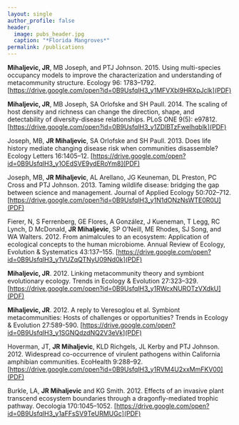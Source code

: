 ```yaml
---
layout: single
author_profile: false
header:
  image: pubs_header.jpg
  caption: "*Florida Mangroves*"
permalink: /publications
---
```



**Mihaljevic, JR**, MB Joseph, and PTJ Johnson. 2015. Using multi-species occupancy models to improve the characterization and understanding of metacommunity structure. Ecology 96: 1783–1792. [https://drive.google.com/open?id=0B9UsfqlH3_y1MFVXbl9HRXpJclk](PDF)

**Mihaljevic, JR**, MB Joseph, SA Orlofske and SH Paull. 2014. The scaling of host density and richness can change the direction, shape, and detectability of diversity-disease relationships. PLoS ONE 9(5): e97812. [https://drive.google.com/open?id=0B9UsfqlH3_y1ZDlBTzFwelhqblk](PDF)

Joseph, MB, **JR Mihaljevic**, SA Orlofske and SH Paull. 2013. Does life history mediate changing disease risk when communities disassemble? Ecology Letters 16:1405–12. [https://drive.google.com/open?id=0B9UsfqlH3_y1OEdSVE9ydERoYm8](PDF)

Joseph, MB, **JR Mihaljevic**, AL Arellano, JG Keuneman, DL Preston, PC Cross and PTJ Johnson. 2013. Taming wildlife disease: bridging the gap between science and management. Journal of Applied Ecology 50:702–712. [https://drive.google.com/open?id=0B9UsfqlH3_y1N1dONzNsWTE0R0U](PDF)

Fierer, N, S Ferrenberg, GE Flores, A González, J Kueneman, T Legg, RC Lynch, D McDonald, **JR Mihaljevic**, SP O’Neill, ME Rhodes, SJ Song, and WA Walters. 2012. From animalcules to an ecosystem: Application of ecological concepts to the human microbiome. Annual Review of Ecology, Evolution & Systematics 43:137–155. [https://drive.google.com/open?id=0B9UsfqlH3_y1VUZqQTNyU09Nd0k](PDF)

**Mihaljevic, JR**. 2012. Linking metacommunity theory and symbiont evolutionary ecology. Trends in Ecology & Evolution 27:323–329. [https://drive.google.com/open?id=0B9UsfqlH3_y1RWcxNUROTzVXdkU](PDF)

**Mihaljevic, JR**. 2012. A reply to Veresoglou et al. Symbiont metacommunities: Hosts of challenges or opportunities? Trends in Ecology & Evolution 27:589-590. [https://drive.google.com/open?id=0B9UsfqlH3_y1SGNQdzdNQ2V3eVk](PDF)

Hoverman, JT, **JR Mihaljevic**, KLD Richgels, JL Kerby and PTJ Johnson. 2012. Widespread co-occurrence of virulent pathogens within California amphibian communities. EcoHealth 9:288–92. [https://drive.google.com/open?id=0B9UsfqlH3_y1RVM4U2xxMmFKV00](PDF)

Burkle, LA, **JR Mihaljevic** and KG Smith. 2012. Effects of an invasive plant transcend ecosystem boundaries through a dragonfly-mediated trophic pathway. Oecologia 170:1045–1052. [https://drive.google.com/open?id=0B9UsfqlH3_y1aFFsSV9TeURMUGc](PDF)

